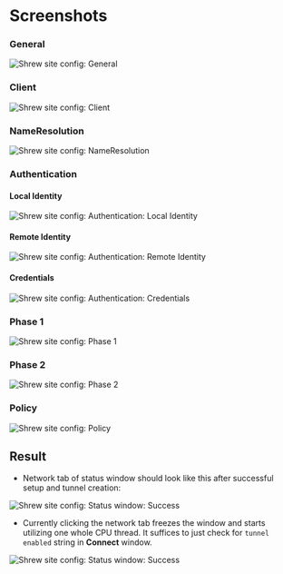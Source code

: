 # Screenshots

### General

![Shrew site config: General](https://raw.githubusercontent.com/helvete/ecpvolht/master/screenshots/shrew_siteconfig_general_0.png)

### Client

![Shrew site config: Client](https://raw.githubusercontent.com/helvete/ecpvolht/master/screenshots/shrew_siteconfig_client_0.png)

### NameResolution

![Shrew site config: NameResolution](https://raw.githubusercontent.com/helvete/ecpvolht/master/screenshots/shrew_siteconfig_nameresolution_0.png)

### Authentication

#### Local Identity

![Shrew site config: Authentication: Local Identity](https://raw.githubusercontent.com/helvete/ecpvolht/master/screenshots/shrew_siteconfig_authentication_localident.png)

#### Remote Identity

![Shrew site config: Authentication: Remote Identity](https://raw.githubusercontent.com/helvete/ecpvolht/master/screenshots/shrew_siteconfig_authentication_remoteident.png)

#### Credentials

![Shrew site config: Authentication: Credentials](https://raw.githubusercontent.com/helvete/ecpvolht/master/screenshots/shrew_siteconfig_authentication_credentials.png)

### Phase 1

![Shrew site config: Phase 1](https://raw.githubusercontent.com/helvete/ecpvolht/master/screenshots/shrew_siteconfig_phase1_0.png)

### Phase 2

![Shrew site config: Phase 2](https://raw.githubusercontent.com/helvete/ecpvolht/master/screenshots/shrew_siteconfig_phase2_0.png)

### Policy

![Shrew site config: Policy](https://raw.githubusercontent.com/helvete/ecpvolht/master/screenshots/shrew_siteconfig_policy_0.png)


## Result

* Network tab of status window should look like this after successful setup and tunnel creation:

![Shrew site config: Status window: Success](https://raw.githubusercontent.com/helvete/ecpvolht/master/screenshots/shrew.png)

* Currently clicking the network tab freezes the window and starts utilizing one whole CPU thread. It suffices to just check for `tunnel enabled` string in **Connect** window.

![Shrew site config: Status window: Success](https://raw.githubusercontent.com/helvete/ecpvolht/master/screenshots/shrew_tunnel_enabled.png)
